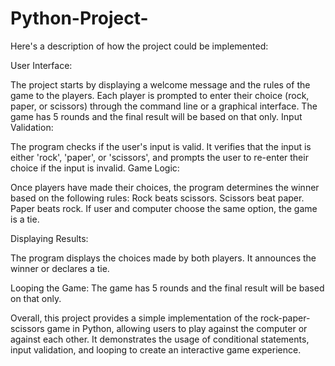 # Python-Project-
Here's a description of how the project could be implemented:

User Interface:

The project starts by displaying a welcome message and the rules of the game to the players.
Each player is prompted to enter their choice (rock, paper, or scissors) through the command line or a graphical interface.
The game has 5 rounds and the final result will be based on that only.
Input Validation:

The program checks if the user's input is valid. It verifies that the input is either 'rock', 'paper', or 'scissors', and prompts the user to re-enter their choice if the input is invalid.
Game Logic:

Once players have made their choices, the program determines the winner based on the following rules:
Rock beats scissors.
Scissors beat paper.
Paper beats rock.
If user and computer choose the same option, the game is a tie.

Displaying Results:

The program displays the choices made by both players.
It announces the winner or declares a tie.

Looping the Game:
The game has 5 rounds and the final result will be based on that only.

Overall, this project provides a simple implementation of the rock-paper-scissors game in Python, allowing users to play against the computer or against each other. It demonstrates the usage of conditional statements, input validation, and looping to create an interactive game experience.
